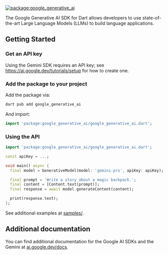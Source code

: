 [![package:google_generative_ai](https://github.com/google/generative-ai-dart/actions/workflows/google_generative_ai.yml/badge.svg)](https://github.com/google/generative-ai-dart/actions/workflows/google_generative_ai.yml)

The Google Generative AI SDK for Dart allows developers to use state-of-the-art
Large Language Models (LLMs) to build language applications.

## Getting Started

### Get an API key

Using the Gemini SDK requires an API key; see
https://ai.google.dev/tutorials/setup for how to create one.

### Add the package to your project

Add the package via:

```bash
dart pub add google_generative_ai
```

And import:

```dart
import 'package:google_generative_ai/google_generative_ai.dart';
```

### Using the API

```dart
import 'package:google_generative_ai/google_generative_ai.dart';

const apiKey = ...;

void main() async {
  final model = GenerativeModel(model: 'gemini-pro', apiKey: apiKey);

  final prompt = 'Write a story about a magic backpack.';
  final content = [Content.text(prompt)];
  final response = await model.generateContent(content);

  print(response.text);
};
```

See additional examples at
[samples/](https://github.com/google/generative-ai-dart/tree/main/samples).

## Additional documentation

You can find additional documentation for the Google AI SDKs and the Gemini
at [ai.google.dev/docs](https://ai.google.dev/docs).
